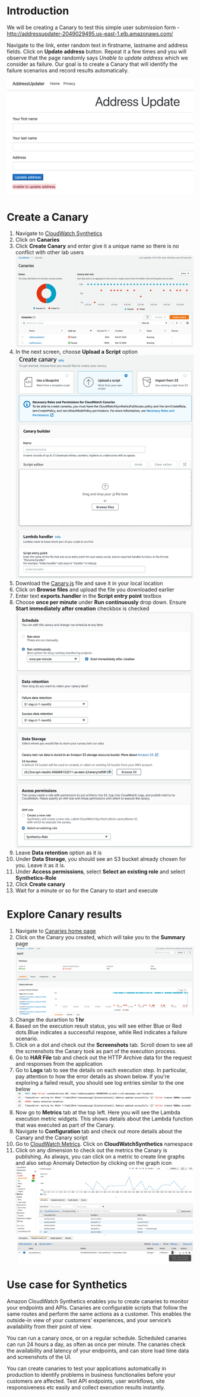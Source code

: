 # Introduction
We will be creating a Canary to test this simple user submission form - http://addressupdater-2049029495.us-east-1.elb.amazonaws.com/ 

Navigate to the link, enter random text in firstname, lastname and address fields. Click on **Update address** button. Repeat it a few times and you will observe that the page randomly says *Unable to update address* which we consider as failure. Our goal is to create a Canary that will identify the failure scenarios and record results automatically.

![results](images/4.png)
# Create a Canary
1. Navigate to [CloudWatch Synthetics](https://us-east-2.console.aws.amazon.com/cloudwatch/home#synthetics:)
2. Click on **Canaries**
3. Click **Create Canary** and enter give it a unique name so there is no conflict with other lab users
![Create Canary](images/1.png)
4. In the next screen, choose **Upload a Script** option
![Upload Script](images/2.png)
5. Download the [Canary.js](canary.js) file and save it in your local location
6. Click on **Browse files** and upload the file you downloaded earlier
7. Enter text **exports.handler** in the **Script entry point** textbox
8. Choose **once per minute** under **Run continuously** drop down. Ensure **Start immediately after creation** checkbox is checked
![Choose options](images/3.png)
9. Leave **Data retention** option as it is
10. Under **Data Storage**, you should see an S3 bucket already chosen for you. Leave it as it is.
11. Under **Access permissions**, select **Select an existing role** and select **Synthetics-Role**
12. Click **Create canary**
13. Wait for a minute or so for the Canary to start and execute

# Explore Canary results
1. Navigate to [Canaries home page](https://console.aws.amazon.com/cloudwatch/home#synthetics:canary/list)
2. Click on the Canary you created, which will take you to the **Summary** page
![Canary details](images/5.png)
3. Change the durartion to **1 hr**
4. Based on the execution result status, you will see either Blue or Red dots.Blue indicates a successful respose, while Red indicates a failure scenario.
5. Click on a dot and check out the **Screenshots** tab. Scroll down to see all the scrrenshots the Canary took as part of the execution process.
6. Go to **HAR File** tab and check out the HTTP Archive data for the request and responses from the application
7. Go to **Logs** tab to see the details on each execution step. In particular, pay attention to how the error details as shown below. If you're exploring a failed result, you should see log entries similar to the one below
![Error](images/6.png)
8. Now go to **Metrics** tab at the top left. Here you will see the Lambda execution metric widgets. This shows details about the Lambda function that was executed as part of the Canary.
9. Navigate to **Configuration** tab and check out more details about the Canary and the Canary script
10. Go to [CloudWatch Metrics](https://console.aws.amazon.com/cloudwatch/home#metricsV2:). Click on **CloudWatchSynthetics** namespace
11. Click on any dimension to check out the metrics the Canary is publishing. As always, you can click on a metric to create line graphs and also setup Anomaly Detection by clicking on the graph icon
![](images/7.png)
![](images/8.png)
 
# Use case for Synthetics
Amazon CloudWatch Synthetics enables you to create canaries to monitor your endpoints and APIs. Canaries are configurable scripts that follow the same routes and perform the same actions as a customer. This enables the outside-in view of your customers’ experiences, and your service’s availability from their point of view.

You can run a canary once, or on a regular schedule. Scheduled canaries can run 24 hours a day, as often as once per minute. The canaries check the availability and latency of your endpoints, and can store load time data and screenshots of the UI.

You can create canaries to test your applications automatically in production to identify problems in business functionalies before your customers are affected. Test API endpoints, user workflows, site responsiveness etc easily and collect execution results instantly. 